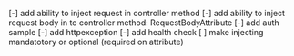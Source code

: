 ﻿[-] add ability to inject request in controller method
[-] add ability to inject request body in to controller method: RequestBodyAttribute
[-] add auth sample
[-] add httpexception
[-] add health check
[ ] make injecting mandatotory or optional (required on attribute) 